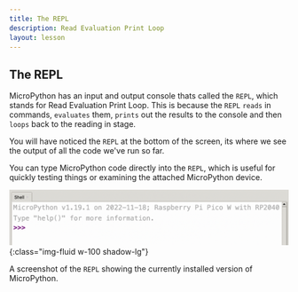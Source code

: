 ```yaml
---
title: The REPL
description: Read Evaluation Print Loop
layout: lesson
---
```


## The REPL

MicroPython has an input and output console thats called the `REPL`, which stands for Read Evaluation Print Loop. This is because the `REPL` `reads` in commands, `evaluates` them, `prints` out the results to the console and then `loops` back to the reading in stage.

You will have noticed the `REPL` at the bottom of the screen, its where we see the output of all the code we've run so far.

You can type MicroPython code directly into the `REPL`, which is useful for quickly testing things or examining the attached MicroPython device.

![Screenshot of the REPL](assets/repl.png){:class="img-fluid w-100 shadow-lg"}

A screenshot of the `REPL` showing the currently installed version of MicroPython.
